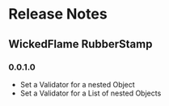 Release Notes
=============================
## WickedFlame RubberStamp


### 0.0.1.0
- Set a Validator for a nested Object
- Set a Validator for a List of nested Objects